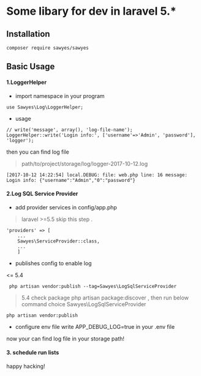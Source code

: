 # Some libary for dev in laravel 5.*

## Installation

```
composer require sawyes/sawyes
```

## Basic Usage


#### 1.LoggerHelper

* import namespace in your program

```
use Sawyes\Log\LoggerHelper;
```

* usage
```
// write('message', array(), 'log-file-name');
LoggerHelper::write('Login info:', ['username'=>'Admin', 'password'], 'logger');
```

then you can find log file

> path/to/project/storage/log/logger-2017-10-12.log


```
[2017-10-12 14:22:54] local.DEBUG: file: web.php line: 16 message: Login info: {"username":"Admin","0":"password"}  
```


#### 2.Log SQL Service Provider

* add provider services in config/app.php 
> laravel >=5.5 skip this step .

```
'providers' => [
    ...
    Sawyes\ServiceProvider::class,
    ...
    ]
```

* publishes config to enable log

<= 5.4
```
 php artisan vendor:publish --tag=Sawyes\LogSqlServiceProvider
```
>5.4
check package php artisan package:discover , then run below command choice Sawyes\LogSqlServiceProvider
```
php artisan vendor:publish
```

* configure env file
write APP_DEBUG_LOG=true in your .env file


now your can find log file in your storage path!


#### 3. schedule run lists

happy hacking!